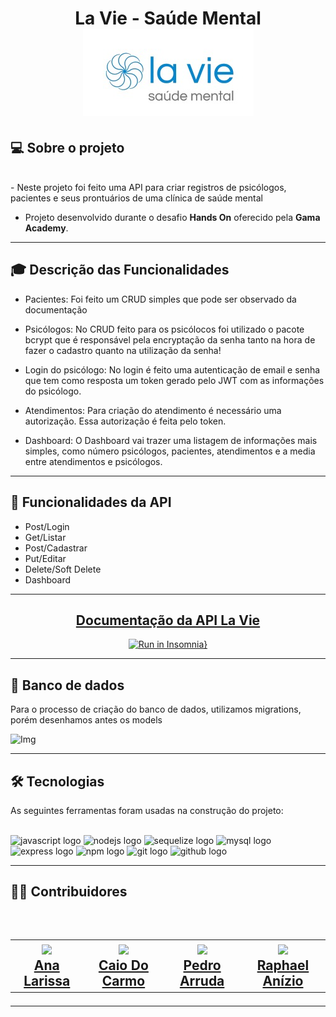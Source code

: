 <h1 align=center> La Vie - Saúde Mental </hi> <br>

<img src="./docs/Logo LaVie.jpeg" alt="Logo da Clínica">

## 💻 Sobre o projeto

<br>
- Neste projeto foi feito uma API para criar registros de psicólogos, pacientes e seus prontuários de uma clínica de saúde mental

- Projeto desenvolvido durante o desafio **Hands On** oferecido pela **Gama Academy**.

---

## :mortar_board: Descrição das Funcionalidades

- Pacientes:
  Foi feito um CRUD simples que pode ser observado da documentação
  <br>

- Psicólogos:
  No CRUD feito para os psicólocos foi utilizado o pacote bcrypt que é responsável pela encryptação da senha tanto na hora de fazer o cadastro quanto na utilização da senha!
  <br>

- Login do psicólogo:
  No login é feito uma autenticação de email e senha que tem como resposta um token gerado pelo JWT com as informações do psicólogo.
  <br>

- Atendimentos:
  Para criação do atendimento é necessário uma autorização. Essa autorização é feita pelo token.
  <br>

- Dashboard:
  O Dashboard vai trazer uma listagem de informações mais simples, como número psicólogos, pacientes, atendimentos e a media entre atendimentos e psicólogos.
  <br>

---

## :file_folder: Funcionalidades da API

- Post/Login
- Get/Listar
- Post/Cadastrar
- Put/Editar
- Delete/Soft Delete
- Dashboard

---

<div align="center">
   <h2> <a href="https://documenter.getpostman.com/view/21642376/UzXRRayc" >  Documentação da API La Vie</a>  </h2>

[![Run in Insomnia}](https://insomnia.rest/images/run.svg)](https://insomnia.rest/run/?label=La-Vie&uri=https%3A%2F%2Fgithub.com%2Fannalare%2Fla-vie%2Fblob%2Fmain%2Fdocs%2Finsomnia.json)

</div>

---

## :floppy_disk: Banco de dados

Para o processo de criação do banco de dados, utilizamos migrations, porém desenhamos antes os models</br>

![Img](https://i.imgur.com/WiPYace.png)

---

## 🛠 Tecnologias

As seguintes ferramentas foram usadas na construção do projeto:
<br><br>

<div align="left">
  <img src="https://cdn.jsdelivr.net/gh/devicons/devicon/icons/javascript/javascript-original.svg" height="40" width="52" alt="javascript logo"  />
  <img src="https://cdn.jsdelivr.net/gh/devicons/devicon/icons/nodejs/nodejs-original.svg" height="40" width="52" alt="nodejs logo"  />
  <img src="https://cdn.jsdelivr.net/gh/devicons/devicon/icons/sequelize/sequelize-original.svg" height="40" width="52" alt="sequelize logo"  />
  <img src="https://cdn.jsdelivr.net/gh/devicons/devicon/icons/mysql/mysql-original.svg" height="40" width="52" alt="mysql logo"  />
  <img src="https://cdn.jsdelivr.net/gh/devicons/devicon/icons/express/express-original.svg" height="40" width="52" alt="express logo"  />
  <img src="https://cdn.jsdelivr.net/gh/devicons/devicon/icons/npm/npm-original-wordmark.svg" height="40" width="52" alt="npm logo"  />
  <img src="https://cdn.jsdelivr.net/gh/devicons/devicon/icons/git/git-original.svg" height="40" width="52" alt="git logo"  />
  <img src="https://cdn.jsdelivr.net/gh/devicons/devicon/icons/github/github-original.svg" height="40" width="52" alt="github logo"  />
</div>

---

<h2> 👨‍💻 Contribuidores </h2><br>

<h2>
<table align=center>
  <tr>

   <td align="center"> <img src="https://avatars.githubusercontent.com/u/83883968?v=4" width=175/></br><a href="https://www.linkedin.com/in/annalare/"> Ana Larissa </a>
   </td>
   <td align="center"> <img src="https://avatars.githubusercontent.com/u/84113028?v=4"  width=175/></br><a href="https://www.linkedin.com/in/caiodocarmo/"> Caio Do Carmo </a>
   </td>
    <td align="center"> <img src="https://avatars.githubusercontent.com/u/73722723?v=4" width=175/></br><a href="https://www.linkedin.com/in/peh-arruda/"> Pedro Arruda </a>
   </td>
    <td align="center"> <img src="https://avatars.githubusercontent.com/u/96752946?v=4" width=175/> </br><a href="https://www.linkedin.com/in/raphael-anizio-da-silva-0173211b8/"> Raphael Anízio </a>
   </td>
   
  </tr>
</table> </h2>

---
